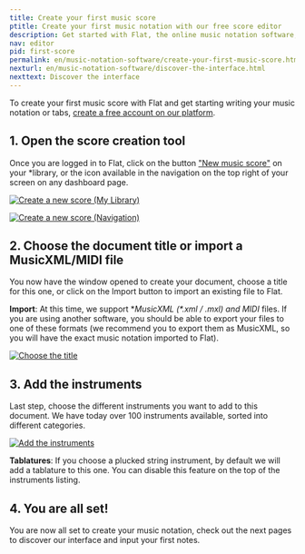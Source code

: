 ```yaml
---
title: Create your first music score
ptitle: Create your first music notation with our free score editor
description: Get started with Flat, the online music notation software, learn how to create your first sheet music on the platform.
nav: editor
pid: first-score
permalink: en/music-notation-software/create-your-first-music-score.html
nexturl: en/music-notation-software/discover-the-interface.html
nexttext: Discover the interface
---
```


To create your first music score with Flat and get starting writing your music notation or tabs, [create a free account on our platform](https://flat.io).

## 1. Open the score creation tool

Once you are logged in to Flat, click on the button ["New music score"](https://flat.io/my-library?m=newscore) on your *library, or the icon available in the navigation on the top right of your screen on any dashboard page.

[![Create a new score (My Library)](/help/assets/img/library/newscore-btn.png)](https://flat.io/my-library?m=newscore)

[![Create a new score (Navigation)](/help/assets/img/editor/create-score-nav.png)](https://flat.io/my-library?m=newscore)

## 2. Choose the document title or import a MusicXML/MIDI file

You now have the window opened to create your document, choose a title for this one, or click on the Import button to import an existing file to Flat.

**Import**: At this time, we support **MusicXML (*.xml / *.mxl) and MIDI** files. If you are using another software, you should be able to export your files to one of these formats (we recommend you to export them as MusicXML, so you will have the exact music notation imported to Flat).

[![Choose the title](/help/assets/img/editor/create-score-title.png)](https://flat.io/my-library?m=newscore)

## 3. Add the instruments

Last step, choose the different instruments you want to add to this document. We have today over 100 instruments available, sorted into different categories. 

[![Add the instruments](/help/assets/img/editor/create-score-instruments.png)](https://flat.io/my-library?m=newscore)

**Tablatures**: If you choose a plucked string instrument, by default we will add a tablature to this one. You can disable this feature on the top of the instruments listing.

## 4. You are all set!

You are now all set to create your music notation, check out the next pages to discover our interface and input your first notes.